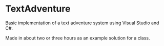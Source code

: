 # TextAdventure
 Basic implementation of a text adventure system using Visual Studio and C#.
 
Made in about two or three hours as an example solution for a class.
